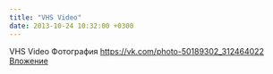 ```yaml
---
title: "VHS Video"
date: 2013-10-24 10:32:00 +0300
---
```


VHS Video
Фотография
<a class="vk-attach" href="https://vk.com/photo-50189302_312464022">https://vk.com/photo-50189302_312464022</a>
<a class="vk-attach" href="https://vk.com/photo-50189302_312464022">Вложение</a>
